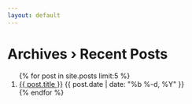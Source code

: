 ```yaml
---
layout: default
---
```


<div class="listing">
    <h1>Archives <span>&rsaquo; Recent Posts</span></h1>
    <ol class="listing">
    {% for post in site.posts limit:5 %}
    <li><a href="{{ site.url}}{{ post.url }}">{{ post.title }}</a> <time>{{ post.date | date: "%b %-d, %Y" }}</time></li>
    {% endfor %}
    </ol>
</div>
